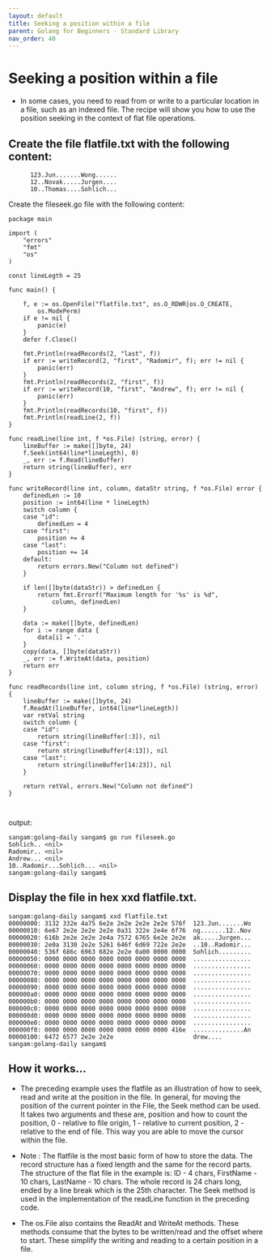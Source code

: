 ```yaml
---
layout: default
title: Seeking a position within a file
parent: Golang for Beginners - Standard Library
nav_order: 40
---
```


# Seeking a position within a file

- In some cases, you need to read from or write to a particular location in a file, such as an indexed file. 
The recipe will show you how to use the position seeking in the context of flat file operations.

## Create the file flatfile.txt with the following content:
```
      123.Jun.......Wong......
      12..Novak.....Jurgen....
      10..Thomas....Sohlich...
```
Create the fileseek.go file with the following content:

```
package main

import (
	"errors"
	"fmt"
	"os"
)

const lineLegth = 25

func main() {

	f, e := os.OpenFile("flatfile.txt", os.O_RDWR|os.O_CREATE,
		os.ModePerm)
	if e != nil {
		panic(e)
	}
	defer f.Close()

	fmt.Println(readRecords(2, "last", f))
	if err := writeRecord(2, "first", "Radomir", f); err != nil {
		panic(err)
	}
	fmt.Println(readRecords(2, "first", f))
	if err := writeRecord(10, "first", "Andrew", f); err != nil {
		panic(err)
	}
	fmt.Println(readRecords(10, "first", f))
	fmt.Println(readLine(2, f))
}

func readLine(line int, f *os.File) (string, error) {
	lineBuffer := make([]byte, 24)
	f.Seek(int64(line*lineLegth), 0)
	_, err := f.Read(lineBuffer)
	return string(lineBuffer), err
}

func writeRecord(line int, column, dataStr string, f *os.File) error {
	definedLen := 10
	position := int64(line * lineLegth)
	switch column {
	case "id":
		definedLen = 4
	case "first":
		position += 4
	case "last":
		position += 14
	default:
		return errors.New("Column not defined")
	}

	if len([]byte(dataStr)) > definedLen {
		return fmt.Errorf("Maximum length for '%s' is %d",
			column, definedLen)
	}

	data := make([]byte, definedLen)
	for i := range data {
		data[i] = '.'
	}
	copy(data, []byte(dataStr))
	_, err := f.WriteAt(data, position)
	return err
}

func readRecords(line int, column string, f *os.File) (string, error) {
	lineBuffer := make([]byte, 24)
	f.ReadAt(lineBuffer, int64(line*lineLegth))
	var retVal string
	switch column {
	case "id":
		return string(lineBuffer[:3]), nil
	case "first":
		return string(lineBuffer[4:13]), nil
	case "last":
		return string(lineBuffer[14:23]), nil
	}

	return retVal, errors.New("Column not defined")
}



```
output:

```
sangam:golang-daily sangam$ go run fileseek.go
Sohlich.. <nil>
Radomir.. <nil>
Andrew... <nil>
10..Radomir...Sohlich... <nil>
sangam:golang-daily sangam$ 

```
## Display the file in hex xxd flatfile.txt.

```
sangam:golang-daily sangam$ xxd flatfile.txt
00000000: 3132 332e 4a75 6e2e 2e2e 2e2e 2e2e 576f  123.Jun.......Wo
00000010: 6e67 2e2e 2e2e 2e2e 0a31 322e 2e4e 6f76  ng.......12..Nov
00000020: 616b 2e2e 2e2e 2e4a 7572 6765 6e2e 2e2e  ak.....Jurgen...
00000030: 2e0a 3130 2e2e 5261 646f 6d69 722e 2e2e  ..10..Radomir...
00000040: 536f 686c 6963 682e 2e2e 0a00 0000 0000  Sohlich.........
00000050: 0000 0000 0000 0000 0000 0000 0000 0000  ................
00000060: 0000 0000 0000 0000 0000 0000 0000 0000  ................
00000070: 0000 0000 0000 0000 0000 0000 0000 0000  ................
00000080: 0000 0000 0000 0000 0000 0000 0000 0000  ................
00000090: 0000 0000 0000 0000 0000 0000 0000 0000  ................
000000a0: 0000 0000 0000 0000 0000 0000 0000 0000  ................
000000b0: 0000 0000 0000 0000 0000 0000 0000 0000  ................
000000c0: 0000 0000 0000 0000 0000 0000 0000 0000  ................
000000d0: 0000 0000 0000 0000 0000 0000 0000 0000  ................
000000e0: 0000 0000 0000 0000 0000 0000 0000 0000  ................
000000f0: 0000 0000 0000 0000 0000 0000 0000 416e  ..............An
00000100: 6472 6577 2e2e 2e2e                      drew....
sangam:golang-daily sangam$ 
```
## How it works...

- The preceding example uses the flatfile as an illustration of how to seek, read and write at 
the position in the file. In general, for moving the position of the current pointer in the File, 
the Seek method can be used. It takes two arguments and these are, position and how to count the position, 
0 - relative to file origin, 1 - relative to current position, 2 - relative to the end of file. This way you 
are able to move the cursor within the file. 

- Note : The flatfile is the most basic form of how to store the data. The record structure has a fixed length and the same for the record parts. The structure of the flat file in the example is: ID - 4 chars, 
FirstName - 10 chars, LastName - 10 chars. The whole record is 24 chars long, ended by a 
line break which is the 25th character. The Seek method is used in the implementation of the readLine function in the preceding code.

- The os.File also contains the ReadAt and WriteAt methods. These methods consume that the bytes to be written/read and the offset where to start. 
These simplify the writing and reading to a certain position in a file.
